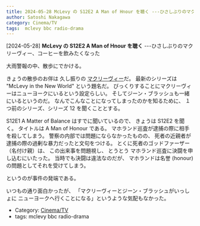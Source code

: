 ```yaml
---
title: 2024-05-28 McLevy の S12E2 A Man of Hnour を聴く ---ひさしぶりのマクリーヴィー、コーヒーを飲みたくなった
author: Satoshi Nakagawa
category: Cinema/TV
tags:  mclevy bbc radio-drama
---
```


[2024-05-28] **McLevy の S12E2 A Man of Hnour を聴く**  ---ひさしぶりのマクリーヴィー、コーヒーを飲みたくなった

 大雨警報の中、散歩にでかける。

 きょうの散歩のお伴は
久し振りの
[マクリーヴィー](https://en.wikipedia.org/wiki/McLevy)だ。
最新のシリーズは "McLevy in the New World" という題名だ。
びっくりすることにマクリーヴィーはニューヨークにいるという設定らしい。
そしてジーン・ブラッシュも一緒にいるというのだ。
なんでこんなことになってしまったのかを知るために、
１つ前のシリーズ、シリーズ 12 を聞くこととする。

 S12E1 A Matter of Balance はすでに聞いているので、
きょうは S12E2 を聞く。
タイトルは A Man of Honour である。
マホランド巡査が逮捕の際に相手を殺してしまう。
警察の内部では問題にならなかったものの、
死者の近親者が逮捕の際の過剰な暴力だったと文句をつける。
とくに死者のゴッドファーザー（名付け親）は、
この出来事を問題視し、
とうとう
マホランド巡査に決闘を申し込むにいたった。
当時でも決闘は違法なのだが、
マホランドは名誉 (honour) の問題としてそれを受けてしまう。

 というのが事件の発端である。

 いつもの通り面白かったが、
「マクリーヴィーとジーン・ブラッシュがいっしょに
ニューヨークへ行くことになる」というような気配もなかった。

- Category: [Cinema/TV](https://merapano.github.io/categories.html#Cinema/TV)
- tags:  mclevy bbc radio-drama
